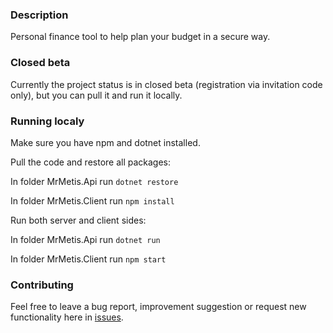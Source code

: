 ### Description

Personal finance tool to help plan your budget in a secure way.

### Closed beta

Currently the project status is in closed beta (registration via invitation code only), but you can pull it and run it locally.

### Running localy

Make sure you have npm and dotnet installed.

Pull the code and restore all packages:

In folder MrMetis.Api run `dotnet restore`

In folder MrMetis.Client run `npm install`

Run both server and client sides:

In folder MrMetis.Api run `dotnet run`

In folder MrMetis.Client run `npm start`

### Contributing

Feel free to leave a bug report, improvement suggestion or request new functionality here in [issues](issues).
